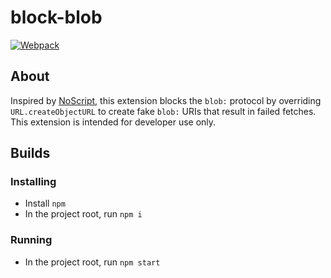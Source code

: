 # block-blob

[![Webpack](https://github.com/Vessel9817/block-blob/actions/workflows/webpack.yml/badge.svg)](https://github.com/Vessel9817/block-blob/actions/workflows/webpack.yml)

## About

Inspired by [NoScript](https://github.com/hackademix/noscript),
this extension blocks the `blob:` protocol by overriding `URL.createObjectURL`
to create fake `blob:` URIs that result in failed fetches.
This extension is intended for developer use only.

## Builds

### Installing

- Install `npm`
- In the project root, run `npm i`

### Running

- In the project root, run `npm start`
